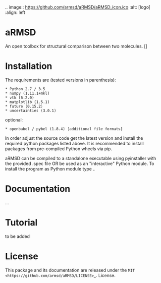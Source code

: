 .. image:: https://github.com/armsd/aRMSD/aRMSD_icon.ico
   :alt: [logo]
   :align: left

# aRMSD
An open toolbox for structural comparison between two molecules. []

# Installation
The requirements are (tested versions in parenthesis):

    * Python 2.7 / 3.5
    * numpy (1.11.1+mkl)
    * vtk (6.2.0)
    * matplotlib (1.5.1)
    * future (0.15.2)
    * uncertainties (3.0.1)

optional:

    * openbabel / pybel (1.8.4) [additional file formats]

In order adjust the source code get the latest version and install the required python packages listed above. It is recommended to install packages from pre-compiled Python wheels via pip.

aRMSD can be compiled to a standalone executable using pyinstaller with the provided .spec file OR be used as an "interactive" Python module. To install the program as Python module type ..

# Documentation
...

# Tutorial
to be added

# License
This package and its documentation are released under the `MIT <https://github.com/armsd/aRMSD/LICENSE>`_. License.
